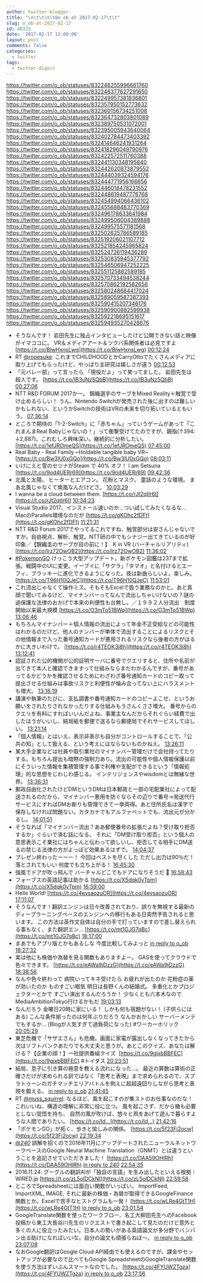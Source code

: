 ```yaml
---
author: twitter-blogger
title: "\n\t\t\t\t@o_ob at 2017-02-17\t\t"
slug: o_ob-at-2017-02-17
id: 40331
date: '2017-02-17 12:00:00'
layout: post
comments: false
categories:
  - twitter
tags:
  - twitter-digest
---
```


https://twitter.com/o_ob/statuses/832246255996661760 https://twitter.com/o_ob/statuses/832246377627291650 https://twitter.com/o_ob/statuses/832249957381836801 https://twitter.com/o_ob/statuses/832357950152773632 https://twitter.com/o_ob/statuses/832360156734251008 https://twitter.com/o_ob/statuses/832364732803801089 https://twitter.com/o_ob/statuses/832389750531072001 https://twitter.com/o_ob/statuses/832395005943640064 https://twitter.com/o_ob/statuses/832402784473403392 https://twitter.com/o_ob/statuses/832414646241931264 https://twitter.com/o_ob/statuses/832418296049790976 https://twitter.com/o_ob/statuses/832422572511760388 https://twitter.com/o_ob/statuses/832441130348195840 https://twitter.com/o_ob/statuses/832442620873879552 https://twitter.com/o_ob/statuses/832444039324594176 https://twitter.com/o_ob/statuses/832444771956166656 https://twitter.com/o_ob/statuses/832446018478231552 https://twitter.com/o_ob/statuses/832448619487776768 https://twitter.com/o_ob/statuses/832454994066436102 https://twitter.com/o_ob/statuses/832455688483770369 https://twitter.com/o_ob/statuses/832496178633641984 https://twitter.com/o_ob/statuses/832499506004389888 https://twitter.com/o_ob/statuses/832499575571181568 https://twitter.com/o_ob/statuses/832502625786589185 https://twitter.com/o_ob/statuses/832519206021107712 https://twitter.com/o_ob/statuses/832521854245965824 https://twitter.com/o_ob/statuses/832524726119436289 https://twitter.com/o_ob/statuses/832530835945377792 https://twitter.com/o_ob/statuses/832546506947252225 https://twitter.com/o_ob/statuses/832551125882589185 https://twitter.com/o_ob/statuses/832570733494538244 https://twitter.com/o_ob/statuses/832570862192582656 https://twitter.com/o_ob/statuses/832580248684417024 https://twitter.com/o_ob/statuses/832589059587387393 https://twitter.com/o_ob/statuses/832590415207346176 https://twitter.com/o_ob/statuses/832590900882599938 https://twitter.com/o_ob/statuses/832592218695151617 https://twitter.com/o_ob/statuses/832594935270428676  

*   そうなんです！ 岩田先生に独占インタビューしたけど公開できない話と映像がイマココに。 VR＆メディアアート＆ツクバ系関係者は必見ですよ [https://t.co/BlwHxnsLwg](https://t.co/BlwHxnsLwg) [00:12:24](https://twitter.com/o_ob/statuses/832246255996661760)
*   RT [@ropesuke](https://twitter.com/ropesuke): これまでCHILDHOODとかCarryOttoでたくさんメディアに取り上げてもらったけど、やっぱり主研究は嬉しさが違う [00:12:53](https://twitter.com/o_ob/statuses/832246377627291650)
*   「元バレー部」って言ったら 「現役だよ」って笑ってました。 岩田先生は超人です。 [https://t.co/IB3uNz5QbB](https://t.co/IB3uNz5QbB) [00:27:06](https://twitter.com/o_ob/statuses/832249957381836801)
*   NTT R&D FORUM 2017かー。 錦織選手のサーブをMixed Reality＋触覚で受け止めるらしい！ うん、Nintendo Switchが発売された後に出すのは難しいかもしれない、というかSwitchの技術はVRの未来を切り拓いているともいう。 [07:36:14](https://twitter.com/o_ob/statuses/832357950152773632)
*   ところで期待の「1-2-Switch」に「赤ちゃん」っていうゲームがあって「これまんまReal Babyじゃないの！」って衝撃受けてたのですが、親指(↑394: ↓2,887)。これむしろ興味深い。継続的に分析したい。 [https://t.co/1efJROmeQS](https://t.co/1efJROmeQS) [07:45:00](https://twitter.com/o_ob/statuses/832360156734251008)
*   Real Baby - Real Family ~Holdable tangible baby VR~ [https://t.co/Bw3lU0xGQo](https://t.co/Bw3lU0xGQo) [08:03:11](https://twitter.com/o_ob/statuses/832364732803801089)
*   いけにえと雪のセツナがSteam で 40% オフ！ I am Setsuna [https://t.co/9od4UERr69](https://t.co/9od4UERr69) [09:42:36](https://twitter.com/o_ob/statuses/832389750531072001)
*   北風と太陽。 ヒーターとエアコン。 花粉とマスク。 童話のような環境。 まあ北風じゃなくて南風なんだけどさ。 [10:03:29](https://twitter.com/o_ob/statuses/832395005943640064)
*   I wanna be a cloud between them. [https://t.co/rJt2qtIr6I](https://t.co/rJt2qtIr6I) [10:34:23](https://twitter.com/o_ob/statuses/832402784473403392)
*   Visual Studio 2017、インストール速いのか…つい試してみたくなるな…MacのParallels環境なのだが [https://t.co/gKOhc2fDFt](https://t.co/gKOhc2fDFt) [11:21:31](https://twitter.com/o_ob/statuses/832414646241931264)
*   NTT R&D Forum 2017でやってるこれですね、触覚部分は安さんじゃないですか。自由視点、解析、触覚。NTT研の中でもシナジー出てきているのが好印象／【錦織圭のサーブが目の前に！】　K in VR (バーチャルリアリティ) [https://t.co/lrz72OwOB2](https://t.co/lrz72OwOB2) [11:36:02](https://twitter.com/o_ob/statuses/832418296049790976)
*   [#PokemonGO](https://twitter.com/search?q=%23PokemonGO&src=hash) けっこう大型アップデート。新ポケモン図鑑は237まで拡張。戦闘中のUIに変更。イーブイに「サクラ」「タマオ」と名付けるとエーフィ、ブラッキーに進化できるようになった。夜は新曲らしいよ。楽しみ。 [https://t.co/T96H10QJeC](https://t.co/T96H10QJeC) [11:53:01](https://twitter.com/o_ob/statuses/832422572511760388)
*   これ流出じゃなくて操作ミス。そもそもExcelで扱う業務なのかと。あと真顔で聞いてみるけど、マイナンバーってなんで流出しちゃいけないの？謎の過保護な法律のおかげで本来の利便性も台無し。／１９９２人分流出　制度開始以来最大規模 [https://t.co/O3mTo51BWp](https://t.co/O3mTo51BWp) [13:06:46](https://twitter.com/o_ob/statuses/832441130348195840)
*   もちろんマイナンバー＋個人情報の流出によって年金不正受給などの可能性はわかるのだけど、他人のナンバーが単体で流出することによるリスクとその他情報まで入った番号通知カードが悪用されるリスクなら後者の方がはるかに大きいわけで。 [https://t.co/r4TEOK3i8h](https://t.co/r4TEOK3i8h) [13:12:41](https://twitter.com/o_ob/statuses/832442620873879552)
*   認証された公的機関が公的証明サーバに番号でクエリすると、住所や名前が出てきて本人と確認できますって仕組みならまだわかるんですが、番号があってるかどうかを確認させるためにわざわざ番号通知カードのコピー取って提出させる仕組みは事故リスクと利便性が噛み合ってない上にハラスメントも増大。 [13:18:19](https://twitter.com/o_ob/statuses/832444039324594176)
*   講演や執筆のたびに、支払調書や番号通知カードのコピーよこせ、というお願いをされたりされなかったりする仕組みもうさんくささ増大。 番号からのクエリを有料にすればいいんだよね、事業主なんだからそれぐらい経費で出したほうがいいし、結局紙を郵便で送るなら郵便局でそれサービスしてほしい。 [13:21:14](https://twitter.com/o_ob/statuses/832444771956166656)
*   「個人情報」とはいえ、表示非表示も自分がコントロールすることで、「公共の知」として扱える、という考えにはならないものかねえ。 [13:26:11](https://twitter.com/o_ob/statuses/832446018478231552)
*   某大手企業などは社員や取引業社のマイナンバー管理だけで会社持ってたりする。もちろん提出も暗黙の強制力あり。流出の可能性や個人情報保護以前にそういった情報を集積管理する事で利権や支配ができるという「情報処理」的な思想をじわじわ感じる。 インテリジェンスやwisdomとは無縁な世界。 [13:36:31](https://twitter.com/o_ob/statuses/832448619487776768)
*   郵政自由化されたけどDMというDMは日本郵政と一部の宅配業社によって配送されるのだから、マイナンバー悪用を防ぐならその辺りで番号→発送代行サービスにすればDMお断りも管理できて一挙両得。あと住所氏名は漢字で保存しなければ問題ない。カタカナでもアルファベットでも、流出元が分かるし。 [14:01:51](https://twitter.com/o_ob/statuses/832454994066436102)
*   そうなれば「マイナンバー流出？ああ郵便番号の拡張だよね？受け取り拒否するか」ぐらいで済む話になる。 それに「DM受け取り拒否」という個人の意思表示こそ業社にはちゃんと伝わって欲しいし、拒否してる相手にDM送るの禁じる法律の方がよっぽど効果あるはずで。 [14:04:37](https://twitter.com/o_ob/statuses/832455688483770369)
*   プレゼン終わったーーー！ 今回はベストを尽くした ただし出力は90％だ！ 落とされてもいい 何度でも立ち上がる！ [16:45:30](https://twitter.com/o_ob/statuses/832496178633641984)
*   強風でドアが吹っ飛んで バーチャルどこでもドアになりそうだ 🚪 [16:58:43](https://twitter.com/o_ob/statuses/832499506004389888)
*   フォーブスの英語記事は助かる [https://t.co/X5dqk0yTpm](https://t.co/X5dqk0yTpm) [16:59:00](https://twitter.com/o_ob/statuses/832499575571181568)
*   Hello World! [https://t.co/4evsaozuOR](https://t.co/4evsaozuOR) [17:11:07](https://twitter.com/o_ob/statuses/832502625786589185)
*   そうなんです！翻訳エンジンは日々改善されており、誤りを無視する最新のディープラーニングベースのエンジンへの移行もある日突然予告されると思います。 この方法は英作文自体は自分の手で打っていますので差し替えられる事もなく、また翻訳エン… [https://t.co/mt1GJG7qBc](https://t.co/mt1GJG7qBc) [18:17:00](https://twitter.com/o_ob/statuses/832519206021107712)
*   まあでもアプリ版とかもあるしな 今度比較してみよっと [in reply to o_ob](https://twitter.com/o_ob/statuses/832519206021107712) [18:27:32](https://twitter.com/o_ob/statuses/832521854245965824)
*   実は他にも株価や為替を見る関数もありますよー。 GASを使ってクラウドで色々できます。 [https://t.co/eAWa9jDzzG](https://t.co/eAWa9jDzzG) [18:38:56](https://twitter.com/o_ob/statuses/832524726119436289)
*   なんや色々終わって 病院いってキネ受けたら お疲れが出たのか 花粉症の薬が効いたのか ものすごい眠気 明日は長野くんの結婚式。 多重化とかプロジェクターとかで すごい演出するんだろうか！ 少なくとも六本木なのでMediaAmbitionTokyo行けるかもだ [19:03:13](https://twitter.com/o_ob/statuses/832530835945377792)
*   なんだろう 金曜日20時に家にいる！ しかも何も宿題がない！ (子供らにはある) こんな条件揃ったのは何年ぶりだろう なんかおかしい サーバーメンテでもするか… (Blogが人気すぎて過負荷になった) #ワーカーホリック [20:05:29](https://twitter.com/o_ob/statuses/832546506947252225)
*   東芝危機で「サザエさん」も危機。画面に家電が露出しなくなってきたから次はソフトバンクあたりでも大丈夫と思うが。あとこのクイズ、あなたは解ける？【企業の顔！】一社提供番組クイズ  [https://t.co/9gjxbBBFEC](https://t.co/9gjxbBBFEC) #トイダス [20:23:51](https://twitter.com/o_ob/statuses/832551125882589185)
*   結局、息子に引き算の極意を教える流れになった...。 最近の算数は算術の正確さだけが求められる訳ではなく「思考と表現」まで求められるので、スプラトゥーンのガチマッチエリアバトルを例えに超超遠回りしながら思考と表現を鍛える。 [in reply to o_ob](https://twitter.com/o_ob/statuses/832546506947252225) [21:41:45](https://twitter.com/o_ob/statuses/832570733494538244)
*   RT [@muss_squirrel](https://twitter.com/muss_squirrel): なるほど、風を起こすのが集ストのお仕事なのだな！これいいね、構造の理解に非常に役に立つ。 風を起こさず、だから桶も必要としない覚悟を持ち、 自然の風が吹けば、悠々と凧をあげて遊んで暮らすような人間でありたい。 [https://t.co/Id…](https://t.co/Id…) [21:42:16](https://twitter.com/o_ob/statuses/832570862192582656)
*   「ポケモンGO」が拓く、歩きと愉しみの関係。 [https://t.co/5f23Fj2ocw](https://t.co/5f23Fj2ocw) [22:19:34](https://twitter.com/o_ob/statuses/832580248684417024)
*   [@_240_](https://twitter.com/_240_) 誤解を招くので2016年11月にアップデートされたニューラルネットワークベースのGoogle Neural Machine Translation（GNMT）とは違うということを追記させていただきました！ [https://t.co/DAA59OHlRh](https://t.co/DAA59OHlRh) [in reply to _240_](https://twitter.com/_240_/statuses/832506607196106752) [22:54:35](https://twitter.com/o_ob/statuses/832589059587387393)
*   2016.11.24: グーグルの翻訳AIが「独自の言語」を生み出したといえる根拠｜WIRED.jp [https://t.co/zL5olDCkNl](https://t.co/zL5olDCkNl) [22:59:58](https://twitter.com/o_ob/statuses/832590415207346176)
*   ところでSpreadsheetには面白い関数がいっぱい。 ImportFeed, ImportXML, IMAGE, それに最新の株価・為替が取得できるGoogleFinance関数とか。Excelで苦手なヒストグラムも一発！ [https://t.co/wLRe4GtT1H](https://t.co/wLRe4GtT1H) [in reply to o_ob](https://twitter.com/o_ob/statuses/832073487812534272) [23:01:54](https://twitter.com/o_ob/statuses/832590900882599938)
*   GoogleTranslate関数を使ったワークフロー、名工大柳田先生へのFacebook投稿から東工大長谷川先生のリクエストで書き起こして見たのだけど意外と多くの人に役立ったみたい。日本人の勢いがある英語論文が多分野でバンバン出る助けになればいいな。自分の論文も頑張らねば〜。 [in reply to o_ob](https://twitter.com/o_ob/statuses/832073487812534272) [23:07:08](https://twitter.com/o_ob/statuses/832592218695151617)
*   なおGoogle翻訳はGoogle Cloud API経由でも使えるのですが、課金やセットアップが必要なので比べてもGoogle SpreadsheetのGoogleTranslate関数を使う方法はずいぶんスマートなのでした。 [https://t.co/4FYUWZTgza](https://t.co/4FYUWZTgza) [in reply to o_ob](https://twitter.com/o_ob/statuses/832073487812534272) [23:17:56](https://twitter.com/o_ob/statuses/832594935270428676)